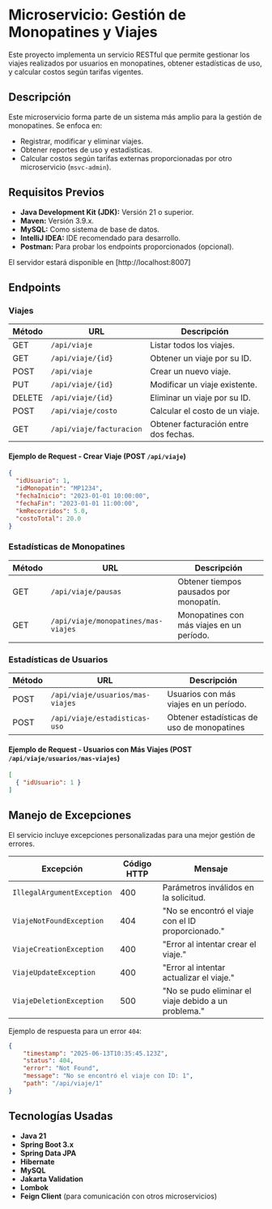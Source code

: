  
# Microservicio: Gestión de Monopatines y Viajes
Este proyecto implementa un servicio RESTful que permite gestionar los viajes realizados por usuarios en monopatines, obtener estadísticas de uso, y calcular costos según tarifas vigentes.


## Descripción
Este microservicio forma parte de un sistema más amplio para la gestión de monopatines. Se enfoca en:
- Registrar, modificar y eliminar viajes.
- Obtener reportes de uso y estadísticas.
- Calcular costos según tarifas externas proporcionadas por otro microservicio (`msvc-admin`).

## Requisitos Previos
- **Java Development Kit (JDK):** Versión 21 o superior.
- **Maven:** Versión 3.9.x.
- **MySQL:** Como sistema de base de datos.
- **IntelliJ IDEA:** IDE recomendado para desarrollo.
- **Postman:** Para probar los endpoints proporcionados (opcional).

El servidor estará disponible en [http://localhost:8007]

## Endpoints
### Viajes

| Método | URL | Descripción |
| --- | --- | --- |
| GET | `/api/viaje` | Listar todos los viajes. |
| GET | `/api/viaje/{id}` | Obtener un viaje por su ID. |
| POST | `/api/viaje` | Crear un nuevo viaje. |
| PUT | `/api/viaje/{id}` | Modificar un viaje existente. |
| DELETE | `/api/viaje/{id}` | Eliminar un viaje por su ID. |
| POST | `/api/viaje/costo` | Calcular el costo de un viaje. |
| GET | `/api/viaje/facturacion` | Obtener facturación entre dos fechas. |
#### Ejemplo de Request - Crear Viaje (POST `/api/viaje`)
``` json
{
  "idUsuario": 1,
  "idMonopatin": "MP1234",
  "fechaInicio": "2023-01-01 10:00:00",
  "fechaFin": "2023-01-01 11:00:00",
  "kmRecorridos": 5.0,
  "costoTotal": 20.0
}
```
### Estadísticas de Monopatines

| Método | URL | Descripción |
| --- | --- | --- |
| GET | `/api/viaje/pausas` | Obtener tiempos pausados por monopatín. |
| GET | `/api/viaje/monopatines/mas-viajes` | Monopatines con más viajes en un período. |
### Estadísticas de Usuarios

| Método | URL | Descripción |
| --- | --- | --- |
| POST | `/api/viaje/usuarios/mas-viajes` | Usuarios con más viajes en un período. |
| POST | `/api/viaje/estadisticas-uso` | Obtener estadísticas de uso de monopatines |
#### Ejemplo de Request - Usuarios con Más Viajes (POST `/api/viaje/usuarios/mas-viajes`)
``` json
[
  { "idUsuario": 1 }
]
```
## Manejo de Excepciones
El servicio incluye excepciones personalizadas para una mejor gestión de errores.

| Excepción | Código HTTP | Mensaje |
| --- | --- | --- |
| `IllegalArgumentException` | 400 | Parámetros inválidos en la solicitud. |
| `ViajeNotFoundException` | 404 | "No se encontró el viaje con el ID proporcionado." |
| `ViajeCreationException` | 400 | "Error al intentar crear el viaje." |
| `ViajeUpdateException` | 400 | "Error al intentar actualizar el viaje." |
| `ViajeDeletionException` | 500 | "No se pudo eliminar el viaje debido a un problema." |
Ejemplo de respuesta para un error `404`:
``` json
{
    "timestamp": "2025-06-13T10:35:45.123Z",
    "status": 404,
    "error": "Not Found",
    "message": "No se encontró el viaje con ID: 1",
    "path": "/api/viaje/1"
}
```

## Tecnologías Usadas
- **Java 21**
- **Spring Boot 3.x**
- **Spring Data JPA**
- **Hibernate**
- **MySQL**
- **Jakarta Validation**
- **Lombok**
- **Feign Client** (para comunicación con otros microservicios)
